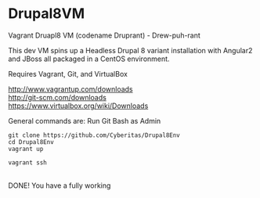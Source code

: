 Drupal8VM
=========

Vagrant Druapl8 VM (codename Druprant) - Drew-puh-rant

This dev VM spins up a Headless Drupal 8 variant installation with Angular2 and JBoss all packaged in a CentOS environment.

Requires Vagrant, Git, and VirtualBox

http://www.vagrantup.com/downloads <br />
http://git-scm.com/downloads <br />
https://www.virtualbox.org/wiki/Downloads <br />

General commands are:
Run Git Bash as Admin
```
git clone https://github.com/Cyberitas/Drupal8Env
cd Drupal8Env 
vagrant up 

vagrant ssh
```
<br />
DONE! You have a fully working  <br  />
<br  />